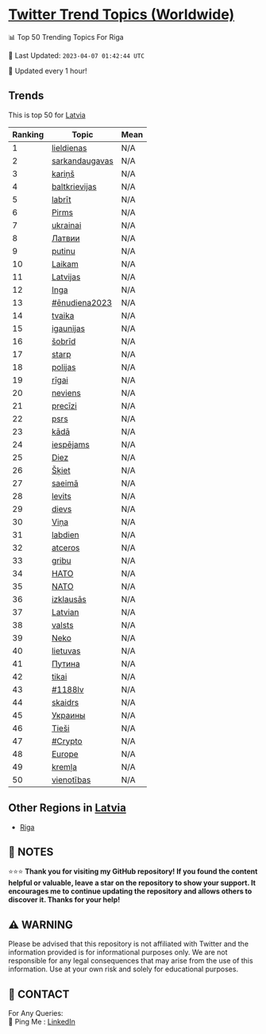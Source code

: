 [Twitter Trend Topics (Worldwide)](https://github.com/ErcinDedeoglu/Twitter-Trend-Topics)
==========


📊 Top 50 Trending Topics For Riga

📆 Last Updated: `2023-04-07 01:42:44 UTC`

🔧 Updated every 1 hour!


## Trends

This is top 50 for [Latvia](</Latvia>)

| Ranking | Topic | Mean |
| ------- | ------------ | ------------ |
| 1 | [lieldienas](http://twitter.com/search?q=lieldienas) | N/A |
| 2 | [sarkandaugavas](http://twitter.com/search?q=sarkandaugavas) | N/A |
| 3 | [kariņš](http://twitter.com/search?q=kari%c5%86%c5%a1) | N/A |
| 4 | [baltkrievijas](http://twitter.com/search?q=baltkrievijas) | N/A |
| 5 | [labrīt](http://twitter.com/search?q=labr%c4%abt) | N/A |
| 6 | [Pirms](http://twitter.com/search?q=Pirms) | N/A |
| 7 | [ukrainai](http://twitter.com/search?q=ukrainai) | N/A |
| 8 | [Латвии](http://twitter.com/search?q=%d0%9b%d0%b0%d1%82%d0%b2%d0%b8%d0%b8) | N/A |
| 9 | [putinu](http://twitter.com/search?q=putinu) | N/A |
| 10 | [Laikam](http://twitter.com/search?q=Laikam) | N/A |
| 11 | [Latvijas](http://twitter.com/search?q=Latvijas) | N/A |
| 12 | [Inga](http://twitter.com/search?q=Inga) | N/A |
| 13 | [#ēnudiena2023](http://twitter.com/search?q=%23%c4%93nudiena2023) | N/A |
| 14 | [tvaika](http://twitter.com/search?q=tvaika) | N/A |
| 15 | [igaunijas](http://twitter.com/search?q=igaunijas) | N/A |
| 16 | [šobrīd](http://twitter.com/search?q=%c5%a1obr%c4%abd) | N/A |
| 17 | [starp](http://twitter.com/search?q=starp) | N/A |
| 18 | [polijas](http://twitter.com/search?q=polijas) | N/A |
| 19 | [rīgai](http://twitter.com/search?q=r%c4%abgai) | N/A |
| 20 | [neviens](http://twitter.com/search?q=neviens) | N/A |
| 21 | [precīzi](http://twitter.com/search?q=prec%c4%abzi) | N/A |
| 22 | [psrs](http://twitter.com/search?q=psrs) | N/A |
| 23 | [kādā](http://twitter.com/search?q=k%c4%81d%c4%81) | N/A |
| 24 | [iespējams](http://twitter.com/search?q=iesp%c4%93jams) | N/A |
| 25 | [Diez](http://twitter.com/search?q=Diez) | N/A |
| 26 | [Šķiet](http://twitter.com/search?q=%c5%a0%c4%b7iet) | N/A |
| 27 | [saeimā](http://twitter.com/search?q=saeim%c4%81) | N/A |
| 28 | [levits](http://twitter.com/search?q=levits) | N/A |
| 29 | [dievs](http://twitter.com/search?q=dievs) | N/A |
| 30 | [Viņa](http://twitter.com/search?q=Vi%c5%86a) | N/A |
| 31 | [labdien](http://twitter.com/search?q=labdien) | N/A |
| 32 | [atceros](http://twitter.com/search?q=atceros) | N/A |
| 33 | [gribu](http://twitter.com/search?q=gribu) | N/A |
| 34 | [НАТО](http://twitter.com/search?q=%d0%9d%d0%90%d0%a2%d0%9e) | N/A |
| 35 | [NATO](http://twitter.com/search?q=NATO) | N/A |
| 36 | [izklausās](http://twitter.com/search?q=izklaus%c4%81s) | N/A |
| 37 | [Latvian](http://twitter.com/search?q=Latvian) | N/A |
| 38 | [valsts](http://twitter.com/search?q=valsts) | N/A |
| 39 | [Neko](http://twitter.com/search?q=Neko) | N/A |
| 40 | [lietuvas](http://twitter.com/search?q=lietuvas) | N/A |
| 41 | [Путина](http://twitter.com/search?q=%d0%9f%d1%83%d1%82%d0%b8%d0%bd%d0%b0) | N/A |
| 42 | [tikai](http://twitter.com/search?q=tikai) | N/A |
| 43 | [#1188lv](http://twitter.com/search?q=%231188lv) | N/A |
| 44 | [skaidrs](http://twitter.com/search?q=skaidrs) | N/A |
| 45 | [Украины](http://twitter.com/search?q=%d0%a3%d0%ba%d1%80%d0%b0%d0%b8%d0%bd%d1%8b) | N/A |
| 46 | [Tieši](http://twitter.com/search?q=Tie%c5%a1i) | N/A |
| 47 | [#Crypto](http://twitter.com/search?q=%23Crypto) | N/A |
| 48 | [Europe](http://twitter.com/search?q=Europe) | N/A |
| 49 | [kremļa](http://twitter.com/search?q=krem%c4%bca) | N/A |
| 50 | [vienotības](http://twitter.com/search?q=vienot%c4%abbas) | N/A |



## Other Regions in [Latvia](</Latvia>)

* [Riga](</Latvia/Riga.md>)



## 📝 NOTES

⭐⭐⭐ **Thank you for visiting my GitHub repository! If you found the content helpful or valuable, leave a star on the repository to show your support. It encourages me to continue updating the repository and allows others to discover it. Thanks for your help!**


## ⚠️ WARNING

Please be advised that this repository is not affiliated with Twitter and the information provided is for informational purposes only. We are not responsible for any legal consequences that may arise from the use of this information. Use at your own risk and solely for educational purposes.


## 📨 CONTACT

 For Any Queries:  
            🏓 Ping Me : [LinkedIn](https://www.linkedin.com/in/ercindedeoglu/)
